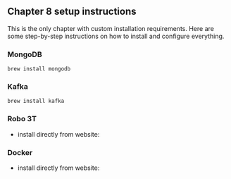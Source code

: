 ## Chapter 8 setup instructions

This is the only chapter with custom installation requirements. Here are some step-by-step instructions on how to install and configure everything.

### MongoDB 
```
brew install mongodb
```

### Kafka
```
brew install kafka
```

### Robo 3T 
* install directly from website: 

### Docker 
* install directly from website: 

